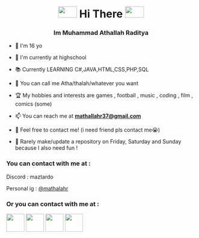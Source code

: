 <h1 align="center"><img src="https://media1.tenor.com/m/VHsiL8B8P0wAAAAC/shincore-wave-emoji.gif" height="30" width="50"> Hi There <img src="https://media1.tenor.com/m/VHsiL8B8P0wAAAAC/shincore-wave-emoji.gif" height="30" width="50"></h1>
<h3 align="center">Im Muhammad Athallah Raditya</h3>


- 🌱 I'm 16 yo

- 🏫 I'm currently at highschool

- 📚 Currently LEARNING C#,JAVA,HTML,CSS,PHP,SQL 
  
- 🤝 You can call me Atha/thalah/whatever you want

- 🏆 My hobbies and interests are games , football , music , coding , film , comics (some)
 
- 📫 You can reach me at **mathallahr37@gmail.com**
  
- 💌 Feel free to contact me! (i need friend pls contact me😭)
  
- 🎈 Rarely make/update a repository on Friday, Saturday and Sunday because I also need fun !

<h3 align="left">You can contact with me at :</h3>
Discord : maztardo

Personal ig : <a href="https://www.instagram.com/mathalahr/">@mathalahr</a>
<h3 align="left">Or you can contact with me at :</h3>

<p align="left">
<a href="https://x.com/Mathallahr1" target="blank"><img align="center" src="https://raw.githubusercontent.com/gauravghongde/social-icons/9d939e1c5b7ea4a24ac39c3e4631970c0aa1b920/SVG/Color/Twitter.svg"  height="48" width="48" viewBox="0 0 48 48" /></a>
<a href="https://www.facebook.com/M.AthallahRaditya" target="blank"><img align="center" src="https://raw.githubusercontent.com/gauravghongde/social-icons/9d939e1c5b7ea4a24ac39c3e4631970c0aa1b920/SVG/Color/Facebook.svg" height="48" width="48" viewBox="0 0 48 48" /></a>
<a href="https://www.instagram.com/maztard/" target="blank"><img align="center" src="https://raw.githubusercontent.com/gauravghongde/social-icons/9d939e1c5b7ea4a24ac39c3e4631970c0aa1b920/SVG/Color/Instagram.svg" height="48" width="48" viewBox="0 0 48 48" /></a>
<a href="https://www.youtube.com/@mathalahr" target="blank"><img align="center" src="https://raw.githubusercontent.com/gauravghongde/social-icons/9d939e1c5b7ea4a24ac39c3e4631970c0aa1b920/SVG/Color/Youtube.svg" height="48" width="48" viewBox="0 0 48 48" /></a>
</p>


